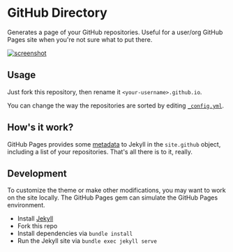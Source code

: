# GitHub Directory
Generates a page of your GitHub repositories. Useful for a user/org GitHub Pages
site when you're not sure what to put there.

[![screenshot](http://i.imgur.com/m5Rt8pJ.png)](http://timwis.com/github-directory)

## Usage
Just fork this repository, then rename it `<your-username>.github.io`.

You can change the way the repositories are sorted by editing
[`_config.yml`](_config.yml).

## How's it work?
GitHub Pages provides some [metadata](https://help.github.com/articles/repository-metadata-on-github-pages/)
to Jekyll in the `site.github` object, including a list of your repositories.
That's all there is to it, really.

## Development
To customize the theme or make other modifications, you may want to work on the site
locally. The GitHub Pages gem can simulate the GitHub Pages environment.

* Install [Jekyll](https://jekyllrb.com/docs/installation/)
* Fork this repo
* Install dependencies via `bundle install`
* Run the Jekyll site via `bundle exec jekyll serve`
